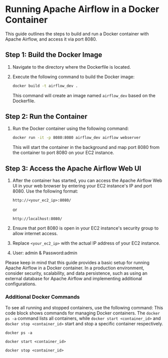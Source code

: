 # Running Apache Airflow in a Docker Container

This guide outlines the steps to build and run a Docker container with Apache Airflow, and access it via port 8080.

## Step 1: Build the Docker Image

1. Navigate to the directory where the Dockerfile is located.

2. Execute the following command to build the Docker image:

    ```bash
    docker build -t airflow_dev .
    ```

    This command will create an image named `airflow_dev` based on the Dockerfile.

## Step 2: Run the Container

1. Run the Docker container using the following command:

    ```bash
    docker run -it -p 8080:8080 airflow_dev airflow webserver
    ```

    This will start the container in the background and map port 8080 from the container to port 8080 on your EC2 instance.

## Step 3: Access the Apache Airflow Web UI

1. After the container has started, you can access the Apache Airflow Web UI in your web browser by entering your EC2 instance's IP and port 8080. Use the following format:

    ```
    http://<your_ec2_ip>:8080/
    ```
    or
    
    ```
    http://localhost:8080/
    ```

2. Ensure that port 8080 is open in your EC2 instance's security group to allow internet access.

3. Replace `<your_ec2_ip>` with the actual IP address of your EC2 instance.

4. User: admin & Password:admin

Please keep in mind that this guide provides a basic setup for running Apache Airflow in a Docker container. In a production environment, consider security, scalability, and data persistence, such as using an external database for Apache Airflow and implementing additional configurations.

### Additional Docker Commands

To see all running and stopped containers, use the following command:
This code block shows commands for managing Docker containers. The `docker ps -a` command lists all containers, while `docker start <container_id>` and `docker stop <container_id>` start and stop a specific container respectively.
```
docker ps -a
```

```
docker start <container_id>
```

```
docker stop <container_id>
```
